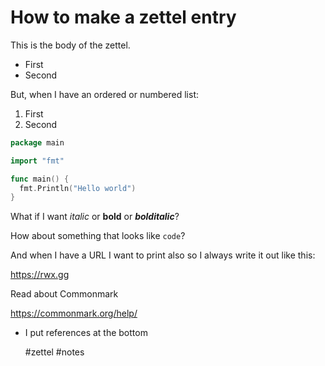 # How to make a zettel entry

This is the body of the zettel. 

* First
* Second

But, when I have an ordered or numbered list:

1. First
2. Second

```go
package main

import "fmt"

func main() {
  fmt.Println("Hello world")
}
```

What if I want *italic* or **bold** or ***bolditalic***?

How about something that looks like `code`?

And when I have a URL I want to print also so I always write it out like this:

https://rwx.gg

Read about Commonmark

https://commonmark.org/help/

  * I put references at the bottom

    #zettel #notes
